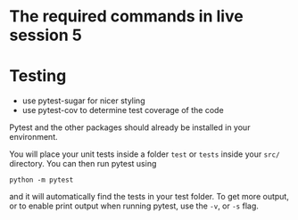 # The required commands in live session 5

# Testing

- use pytest-sugar for nicer styling
- use pytest-cov to determine test coverage of the code

Pytest and the other packages should already be installed in your environment.

You will place your unit tests inside a folder `test` or `tests` inside your `src/` directory. You can then run pytest using 
```
python -m pytest
```
and it will automatically find the tests in your test folder. To get more output, or to enable print output when running pytest, use the `-v`, or `-s` flag.
